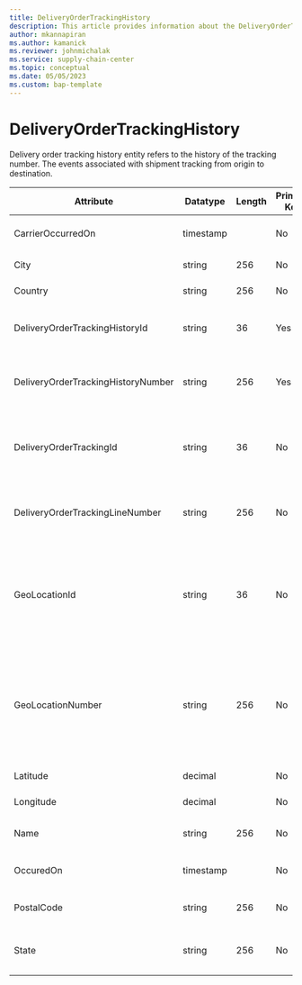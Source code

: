 ```yaml
---
title: DeliveryOrderTrackingHistory
description: This article provides information about the DeliveryOrderTrackingHistory entity.
author: mkannapiran
ms.author: kamanick
ms.reviewer: johnmichalak
ms.service: supply-chain-center
ms.topic: conceptual
ms.date: 05/05/2023
ms.custom: bap-template
---
```


# **DeliveryOrderTrackingHistory**

Delivery order tracking history entity refers to the history of the tracking number. The events associated with shipment tracking from origin to destination.


|	Attribute	|	Datatype	|	Length	|	Primary Key	|	Description	|
|---------------|--------|------|----------|-----------|
|	CarrierOccurredOn	|	timestamp	|		|	No	|	Carrier occurred on date and time	|
|	City	|	string	|	256	|	No	|	City of the delivery order	|
|	Country	|	string	|	256	|	No	|	Country of the delivery order	|
|	DeliveryOrderTrackingHistoryId	|	string	|	36	|	Yes	|	The unique Id for delivery order tracking history	|
|	DeliveryOrderTrackingHistoryNumber	|	string	|	256	|	Yes	|	The unique number for delivery order tracking history	|
|	DeliveryOrderTrackingId	|	string	|	36	|	No	|	Unique tracking Id for the delivery order, this is system generated	|
|	DeliveryOrderTrackingLineNumber	|	string	|	256	|	No	|	Unique tracking line number for the delivery order, 	|
|	GeoLocationId	|	string	|	36	|	No	|	The unique identifier of a Location. This is autogenerated by Supply chain center or D365 applications	|
|	GeoLocationNumber	|	string	|	256	|	No	|	The unique number of a location. This is a referenced in an external system to identify the unique location	|
|	Latitude	|	decimal	|		|	No	|	Latitude of the location	|
|	Longitude	|	decimal	|		|	No	|	Longitude of the location	|
|	Name	|	string	|	256	|	No	|	Name of the delivery order history	|
|	OccuredOn	|	timestamp	|		|	No	|	The date and time the event occurred 	|
|	PostalCode	|	string	|	256	|	No	|	Postal code of the delivery order	|
|	State	|	string	|	256	|	No	|	The state of delivery order tracking history	|
